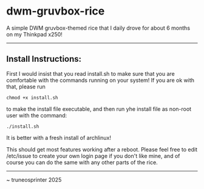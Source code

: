 # dwm-gruvbox-rice
A simple DWM gruvbox-themed rice that I daily drove for about 6 months on my Thinkpad x250!

----------------------------------------------------------------------------

## Install Instructions:
First I would insist that you read install.sh to make sure that you are comfortable with the commands running on your system!
If you are ok with that, please run

  ```chmod +x install.sh```

to make the install file executable, and then run yhe install file as non-root user with the command:

  ```./install.sh```

It is better with a fresh install of archlinux!

This should get most features working after a reboot. Please feel free to edit /etc/issue to create your own login page if you don't like mine, and of course you can do the same with any other parts of the rice.

----------------------------------------------------------------------------

~ truneosprinter 2025
